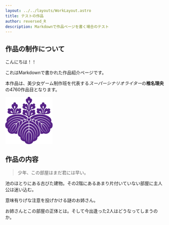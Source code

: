 ```yaml
---
layout: ../../layouts/WorkLayout.astro
title: テストの作品
author: reversed_R
description: Markdownで作品ページを書く場合のテスト
---
```


## 作品の制作について

こんにちは！！

これはMarkdownで書かれた作品紹介ページです。

本作品は、美少女ゲーム制作班を代表する*スーパーシナリオライター*の**椎名理央**の4760作品目となります。

<img src="/src/pages/works/test-work/images/keyvisual.png" alt="Key Visual">

## 作品の内容

> 少年、この部屋はまだ君には早い。

池のほとりにある古びた建物。その2階にあるあまり片付いていない部屋に主人公は迷い込む。

意味有りげな注意を投げかける謎のお姉さん。

お姉さんとこの部屋の正体とは。そして今出逢った2人はどうなってしまうのか。
